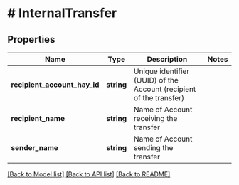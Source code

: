 # # InternalTransfer

## Properties

Name | Type | Description | Notes
------------ | ------------- | ------------- | -------------
**recipient_account_hay_id** | **string** | Unique identifier (UUID) of the Account (recipient of the transfer) |
**recipient_name** | **string** | Name of Account receiving the transfer |
**sender_name** | **string** | Name of Account sending the transfer |

[[Back to Model list]](../../README.md#models) [[Back to API list]](../../README.md#endpoints) [[Back to README]](../../README.md)
